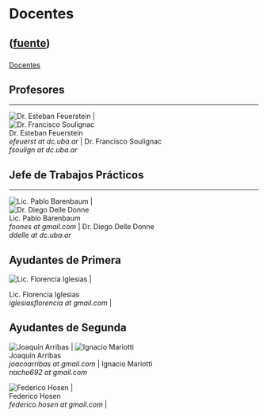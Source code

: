 # Docentes
([fuente](https://campus.exactas.uba.ar/course/view.php?id=990&section=12))
---
###
[Docentes](https://campus.exactas.uba.ar/course/view.php?id=990&section=12)

## Profesores  
  
---  
  
![Dr. Esteban
Feuerstein](https://campus.exactas.uba.ar/pluginfile.php/79541/course/section/13100/efeuerstein_chica.jpg)
|  
![Dr. Francisco
Soulignac](https://campus.exactas.uba.ar/pluginfile.php/79541/course/section/13100/FranciscoSoulignac.jpg)  
Dr. Esteban Feuerstein  
_efeuerst at dc.uba.ar_ |  Dr. Francisco Soulignac  
 _fsoulign at dc.uba.ar_  
  
  

## Jefe de Trabajos Prácticos  
  
---  
  
![Lic. Pablo
Barenbaum](https://campus.exactas.uba.ar/pluginfile.php/79541/course/section/13100/pablob.png)
|  
![Dr. Diego Delle
Donne](https://campus.exactas.uba.ar/pluginfile.php/79541/course/section/13100/delledonne.png)  
Lic. Pablo Barenbaum  
_foones at gmail.com_ |  Dr. Diego Delle Donne  
 _ddelle at dc.uba.ar_  
  
## Ayudantes de Primera  
  
  
![Lic. Florencia
Iglesias](https://campus.exactas.uba.ar/pluginfile.php/79541/course/section/13100/figlesias.jpg)
|  
  
  
Lic. Florencia Iglesias  
_iglesiasflorencia at gmail.com_ |  
  

## Ayudantes de Segunda  
  
![Joaquín
Arribas](https://campus.exactas.uba.ar/pluginfile.php/79541/course/section/13100/joaquinarribas.jpg)
| ![Ignacio
Mariotti](https://campus.exactas.uba.ar/pluginfile.php/79541/course/section/13100/mister_x.png)  
Joaquín Arribas  
 _joacoarribas at gmail.com_ |  Ignacio Mariotti  
 _nacho692 at gmail.com_  
  
![Federico
Hosen](https://campus.exactas.uba.ar/pluginfile.php/79541/course/section/13100/fhosen.jpg)
|  
Federico Hosen  
 _federico.hosen at gmail.com_ |  
  

